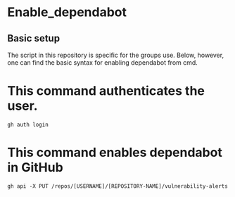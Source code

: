 # Enable_dependabot

## Basic setup

The script in this repository is specific for the groups use. Below, however, one can find the basic syntax for enabling dependabot from cmd. 



# This command authenticates the user.
`gh auth login`

# This command enables dependabot in GitHub
`gh api -X PUT /repos/[USERNAME]/[REPOSITORY-NAME]/vulnerability-alerts`
